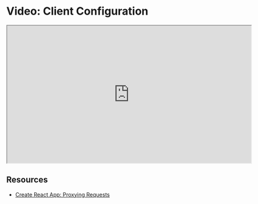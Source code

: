 # Video: Client Configuration

<iframe src="https://player.vimeo.com/video/606739492/?title=0&byline=0&portrait=0" width="640" height="360" allowfullscreen="allowfullscreen" allow="autoplay; fullscreen; picture-in-picture"></iframe>

## Resources

- [Create React App: Proxying Requests](https://create-react-app.dev/docs/proxying-api-requests-in-development/)
